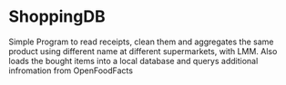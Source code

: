# ShoppingDB
Simple Program to read receipts, clean them and aggregates the same product using different name at different supermarkets, with LMM. Also loads the bought items into a local database and querys additional infromation from OpenFoodFacts
